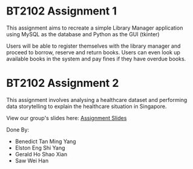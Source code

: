 # BT2102 Assignment 1
This assignment aims to recreate a simple Library Manager application using MySQL as the database and Python as the GUI (tkinter)

Users will be able to register themselves with the library manager and proceed to borrow, reserve and return books. Users can even look up available books in the system and pay fines if they have overdue books.

# BT2102 Assignment 2
This assignment involves analysing a healthcare dataset and performing data storytelling to explain the healthcare situation in Singapore.

View our group's slides here: [Assignment Slides](https://docs.google.com/presentation/d/1s0F7ryD7F-1pecz-2ehw7inidBCelUM_eCnfqia135I/edit?usp=sharing)

Done By:
- Benedict Tan Ming Yang
- Elston Eng Shi Yang
- Gerald Ho Shao Xian
- Saw Wei Han
